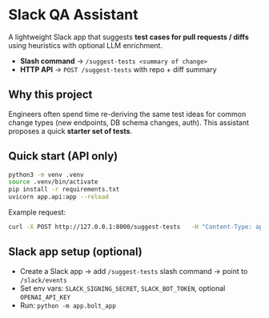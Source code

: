 # Slack QA Assistant

A lightweight Slack app that suggests **test cases for pull requests / diffs** using heuristics with optional LLM enrichment. 

- **Slash command** → `/suggest-tests <summary of change>`
- **HTTP API** → `POST /suggest-tests` with repo + diff summary

## Why this project
Engineers often spend time re-deriving the same test ideas for common change types (new endpoints, DB schema changes, auth). This assistant proposes a quick **starter set of tests**.

## Quick start (API only)
```bash
python3 -m venv .venv
source .venv/bin/activate
pip install -r requirements.txt
uvicorn app.api:app --reload
```

Example request:
```bash
curl -X POST http://127.0.0.1:8000/suggest-tests   -H "Content-Type: application/json"   -d '{"repo":"payments-service","diff":"added endpoint /transactions and a schema change"}'
```

## Slack app setup (optional)
- Create a Slack app → add `/suggest-tests` slash command → point to `/slack/events`
- Set env vars: `SLACK_SIGNING_SECRET`, `SLACK_BOT_TOKEN`, optional `OPENAI_API_KEY`
- Run: `python -m app.bolt_app`
